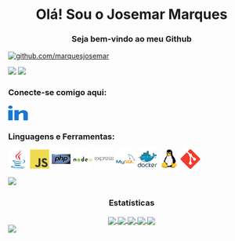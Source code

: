 

<!--
**marquesjosemar/marquesjosemar** is a ✨ _special_ ✨ repository because its `README.md` (this file) appears on your GitHub profile.

Here are some ideas to get you started:

- 🔭 I’m currently working on ...
- 🌱 I’m currently learning ...
- 👯 I’m looking to collaborate on ...
- 🤔 I’m looking for help with ...
- 💬 Ask me about ...
- 📫 How to reach me: ...
- 😄 Pronouns: ...
- ⚡ Fun fact: ...
-->

<h1 align="center">Olá! Sou o Josemar Marques</h1>
<h3 align="center">Seja bem-vindo ao meu Github</h3>

<p align="left"> <a href="https://github.com/ryo-ma/github-profile-trophy"><img src="https://github-profile-trophy.vercel.app/?username=github.com/marquesjosemar&theme=" alt="github.com/marquesjosemar" /></a> </p>

<div> <a href="https://www.linkedin.com/in/https://www.linkedin.com/in/josemar-marques-9bb599236/" target="_blank"><img src="https://img.shields.io/badge/LinkedIn-0077B5?style=for-the-badge&logo=linkedin&logoColor=white" target="_blank"></a>
<a href="https://github.com/github.com/marquesjosemar" target="_blank"><img src="https://img.shields.io/badge/GitHub-100000?style=for-the-badge&logo=github&logoColor=white" target="_blank"></a>
</div><h3 align="left">Conecte-se comigo aqui:</h3>
<p align="left">
<a href="https://linkedin.com/in/https://www.linkedin.com/in/josemar-marques-9bb599236/" target="blank"><img align="center" src="https://raw.githubusercontent.com/teamedwardforever/Readme-Generator/71f25dd8b98329b168142a6b782a107b75eab178/svg/Social/linked-in-alt.svg" alt="https://www.linkedin.com/in/josemar-marques-9bb599236/" height="30" width="40" /></a></p>

<h3 align="left">Linguagens e Ferramentas:</h3>
<p align="left">
<img src="https://raw.githubusercontent.com/teamedwardforever/Readme-Generator/71f25dd8b98329b168142a6b782a107b75eab178/svg/Skills/Languages/java-original.svg" alt="Java" width="40" height="40"/>
<img src="https://raw.githubusercontent.com/teamedwardforever/Readme-Generator/71f25dd8b98329b168142a6b782a107b75eab178/svg/Skills/Languages/javascript-original.svg" alt="Javascript" width="40" height="40"/>
<img src="https://raw.githubusercontent.com/teamedwardforever/Readme-Generator/71f25dd8b98329b168142a6b782a107b75eab178/svg/Skills/Languages/php-original.svg" alt="PHP" width="40" height="40"/>
<img src="https://raw.githubusercontent.com/teamedwardforever/Readme-Generator/71f25dd8b98329b168142a6b782a107b75eab178/svg/Skills/Backend/nodejs-original-wordmark.svg" alt="NodeJs" width="40" height="40"/>
<img src="https://raw.githubusercontent.com/teamedwardforever/Readme-Generator/71f25dd8b98329b168142a6b782a107b75eab178/svg/Skills/Backend/express-original-wordmark.svg" alt="Express" width="40" height="40"/>
<img src="https://raw.githubusercontent.com/teamedwardforever/Readme-Generator/71f25dd8b98329b168142a6b782a107b75eab178/svg/Skills/Database/mysql-original-wordmark.svg" alt="Mysql" width="40" height="40"/>
<img src="https://raw.githubusercontent.com/teamedwardforever/Readme-Generator/71f25dd8b98329b168142a6b782a107b75eab178/svg/Skills/Devops/docker-original-wordmark.svg" alt="Docker" width="40" height="40"/>
<img src="https://raw.githubusercontent.com/teamedwardforever/Readme-Generator/71f25dd8b98329b168142a6b782a107b75eab178/svg/Skills/Other/linux-original.svg" alt="Linux" width="40" height="40"/>
<img src="https://raw.githubusercontent.com/teamedwardforever/Readme-Generator/71f25dd8b98329b168142a6b782a107b75eab178/svg/Skills/Other/git-scm-icon.svg" alt="Git" width="40" height="40"/>
</p>



<img src="https://user-images.githubusercontent.com/73097560/115834477-dbab4500-a447-11eb-908a-139a6edaec5c.gif"><h3 align="center">Estatísticas</h3>
<div align="center">
<a href="https://github.com/github.com/marquesjosemar">
<img align="center" src="http://github-profile-summary-cards.vercel.app/api/cards/stats?username=github.com/marquesjosemar&theme=2077" height="180em" />
<img align="center" src="http://github-profile-summary-cards.vercel.app/api/cards/most-commit-language?username=github.com/marquesjosemar&theme=2077" height="180em" />
<img align="center" src="http://github-profile-summary-cards.vercel.app/api/cards/repos-per-language?username=github.com/marquesjosemar&theme=default" height="180em" />
<img align="center" src="http://github-profile-summary-cards.vercel.app/api/cards/productive-time?username=github.com/marquesjosemar&theme=2077" height="180em" />
<img align="center" src="http://github-profile-summary-cards.vercel.app/api/cards/profile-details?username=github.com/marquesjosemar&theme=2077" height="180em" />
</div>

<img src="https://raw.githubusercontent.com/Trilokia/Trilokia/379277808c61ef204768a61bbc5d25bc7798ccf1/bottom_header.svg" />
